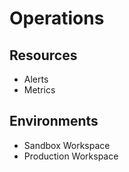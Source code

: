# Operations

## Resources

- Alerts
- Metrics

## Environments

- Sandbox Workspace
- Production Workspace